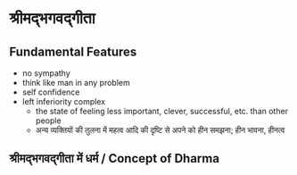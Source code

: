 # श्रीमद्भगवद्गीता 

## Fundamental Features

- no sympathy
- think like man in any problem
- self confidence
- left inferiority complex
  - the state of feeling less important, clever, successful, etc. than other people
  - अन्‍य व्‍यक्तियों की तुलना में महत्व आदि की दृष्टि से अपने को हीन समझना; हीन भावना, हीनत्‍व
 

## श्रीमद्भगवद्गीता में धर्म / Concept of Dharma




